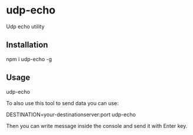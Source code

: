 # udp-echo

Udp echo utility

## Installation

  npm i udp-echo -g
  
## Usage

  udp-echo
  
To also use this tool to send data you can use:

  DESTINATION=your-destinationserver:port udp-echo

Then you can write message inside the console and send it with Enter key.
